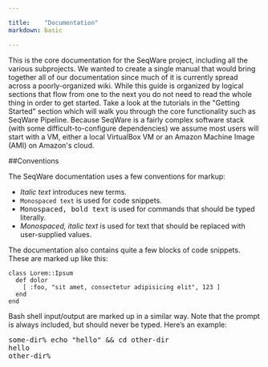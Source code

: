 ```yaml
---

title:    "Documentation"
markdown: basic

---
```


This is the core documentation for the SeqWare project, including all the
various subprojects. We wanted to create a single manual that would bring
together all of our documentation since much of it is currently spread across a
poorly-organized wiki.  While this guide is organized by logical sections that
flow from one to the next you do not need to read the whole thing in order to
get started.  Take a look at the tutorials in the "Getting Started" section
which will walk you through the core functionality such as SeqWare Pipeline.
Because SeqWare is a fairly complex software stack (with some
difficult-to-configure dependencies) we assume most users will start with a VM,
either a local VirtualBox VM or an Amazon Machine Image (AMI) on Amazon's
cloud.

##Conventions

The SeqWare documentation uses a few conventions for markup:

* <i>Italic text</i> introduces new terms.
* <code>Monospaced text</code> is used for code snippets.
* <kbd>Monospaced, bold text</kbd> is used for commands that should be typed literally.
* <var>Monospaced, italic text</var> is used for text that should be replaced with user-supplied values.

The documentation also contains quite a few blocks of code snippets. These are marked up like this:

<pre title="Title of the snippet"><code class="language-ruby">class Lorem::Ipsum
  def dolor
    [ :foo, "sit amet, consectetur adipisicing elit", 123 ]
  end
end</code></pre>

Bash shell input/output are marked up in a similar way. Note that the prompt is
always included, but should never be typed. Here’s an example:

<pre title="Title of the snippet"><span class="prompt">some-dir%</span> <kbd>echo "hello" &amp;&amp; cd other-dir</kbd>
hello
<span class="prompt">other-dir%</span></pre>
